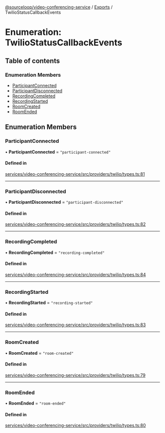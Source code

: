 [@sourceloop/video-conferencing-service](../README.md) / [Exports](../modules.md) / TwilioStatusCallbackEvents

# Enumeration: TwilioStatusCallbackEvents

## Table of contents

### Enumeration Members

- [ParticipantConnected](TwilioStatusCallbackEvents.md#participantconnected)
- [ParticipantDisconnected](TwilioStatusCallbackEvents.md#participantdisconnected)
- [RecordingCompleted](TwilioStatusCallbackEvents.md#recordingcompleted)
- [RecordingStarted](TwilioStatusCallbackEvents.md#recordingstarted)
- [RoomCreated](TwilioStatusCallbackEvents.md#roomcreated)
- [RoomEnded](TwilioStatusCallbackEvents.md#roomended)

## Enumeration Members

### ParticipantConnected

• **ParticipantConnected** = ``"participant-connected"``

#### Defined in

[services/video-conferencing-service/src/providers/twilio/types.ts:81](https://github.com/codeweb05/repo1/blob/a4cf318/services/video-conferencing-service/src/providers/twilio/types.ts#L81)

___

### ParticipantDisconnected

• **ParticipantDisconnected** = ``"participant-disconnected"``

#### Defined in

[services/video-conferencing-service/src/providers/twilio/types.ts:82](https://github.com/codeweb05/repo1/blob/a4cf318/services/video-conferencing-service/src/providers/twilio/types.ts#L82)

___

### RecordingCompleted

• **RecordingCompleted** = ``"recording-completed"``

#### Defined in

[services/video-conferencing-service/src/providers/twilio/types.ts:84](https://github.com/codeweb05/repo1/blob/a4cf318/services/video-conferencing-service/src/providers/twilio/types.ts#L84)

___

### RecordingStarted

• **RecordingStarted** = ``"recording-started"``

#### Defined in

[services/video-conferencing-service/src/providers/twilio/types.ts:83](https://github.com/codeweb05/repo1/blob/a4cf318/services/video-conferencing-service/src/providers/twilio/types.ts#L83)

___

### RoomCreated

• **RoomCreated** = ``"room-created"``

#### Defined in

[services/video-conferencing-service/src/providers/twilio/types.ts:79](https://github.com/codeweb05/repo1/blob/a4cf318/services/video-conferencing-service/src/providers/twilio/types.ts#L79)

___

### RoomEnded

• **RoomEnded** = ``"room-ended"``

#### Defined in

[services/video-conferencing-service/src/providers/twilio/types.ts:80](https://github.com/codeweb05/repo1/blob/a4cf318/services/video-conferencing-service/src/providers/twilio/types.ts#L80)

